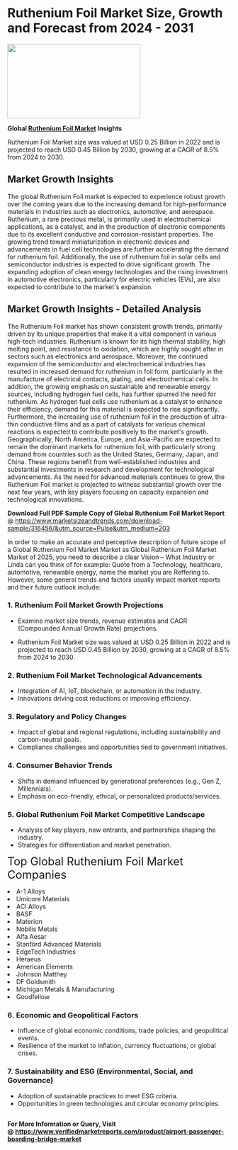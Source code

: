 <H1>Ruthenium Foil Market Size, Growth and Forecast from 2024 - 2031</H1><img class="aligncenter size-medium wp-image-584254" src="https://thirdeyenews.in/wp-content/uploads/2024/09/Global-Market-Research-300x168.jpeg" alt="" width="300" height="168" /><p><strong>Global&nbsp;<a href="https://www.marketsizeandtrends.com/download-sample/316456/&amp;utm_source=Pulse&amp;utm_medium=203">Ruthenium Foil Market</a> Insights</strong></p><p>Ruthenium Foil Market size was valued at USD 0.25 Billion in 2022 and is projected to reach USD 0.45 Billion by 2030, growing at a CAGR of 8.5% from 2024 to 2030.</p><p><h2>Market Growth Insights</h2> The global Ruthenium Foil market is expected to experience robust growth over the coming years due to the increasing demand for high-performance materials in industries such as electronics, automotive, and aerospace. Ruthenium, a rare precious metal, is primarily used in electrochemical applications, as a catalyst, and in the production of electronic components due to its excellent conductive and corrosion-resistant properties. The growing trend toward miniaturization in electronic devices and advancements in fuel cell technologies are further accelerating the demand for ruthenium foil. Additionally, the use of ruthenium foil in solar cells and semiconductor industries is expected to drive significant growth. The expanding adoption of clean energy technologies and the rising investment in automotive electronics, particularly for electric vehicles (EVs), are also expected to contribute to the market's expansion. <h2>Market Growth Insights - Detailed Analysis</h2> The Ruthenium Foil market has shown consistent growth trends, primarily driven by its unique properties that make it a vital component in various high-tech industries. Ruthenium is known for its high thermal stability, high melting point, and resistance to oxidation, which are highly sought after in sectors such as electronics and aerospace. Moreover, the continued expansion of the semiconductor and electrochemical industries has resulted in increased demand for ruthenium in foil form, particularly in the manufacture of electrical contacts, plating, and electrochemical cells. In addition, the growing emphasis on sustainable and renewable energy sources, including hydrogen fuel cells, has further spurred the need for ruthenium. As hydrogen fuel cells use ruthenium as a catalyst to enhance their efficiency, demand for this material is expected to rise significantly. Furthermore, the increasing use of ruthenium foil in the production of ultra-thin conductive films and as a part of catalysts for various chemical reactions is expected to contribute positively to the market's growth. Geographically, North America, Europe, and Asia-Pacific are expected to remain the dominant markets for ruthenium foil, with particularly strong demand from countries such as the United States, Germany, Japan, and China. These regions benefit from well-established industries and substantial investments in research and development for technological advancements. As the need for advanced materials continues to grow, the Ruthenium Foil market is projected to witness substantial growth over the next few years, with key players focusing on capacity expansion and technological innovations. </p><p><span class=""><strong>Download Full PDF Sample Copy of Global Ruthenium Foil Market Report</strong> @ <a href="https://www.marketsizeandtrends.com/download-sample/316456/&amp;utm_source=Pulse&amp;utm_medium=203" target="_blank">https://www.marketsizeandtrends.com/download-sample/316456/&amp;utm_source=Pulse&amp;utm_medium=203</a></span></p><p>In order to make an accurate and perceptive description of future scope of a Global&nbsp;Ruthenium Foil Market Market as Global&nbsp;Ruthenium Foil Market Market of 2025, you need to describe a clear Vision &ndash; What Industry or Linda can you think of for example: Quote from a Technology, healthcare, automotive, renewable energy, name the market you are Reffering to. However, some general trends and factors usually impact market reports and their future outlook include:</p><h3>1.&nbsp;<strong>Ruthenium Foil Market Growth Projections</strong></h3><ul><li>Examine market size trends, revenue estimates and CAGR (Compounded Annual Growth Rate) projections.</li><li><p>Ruthenium Foil Market size was valued at USD 0.25 Billion in 2022 and is projected to reach USD 0.45 Billion by 2030, growing at a CAGR of 8.5% from 2024 to 2030.</p></li></ul><h3>2.&nbsp;<strong>Ruthenium Foil Market Technological Advancements</strong></h3><ul><li>Integration of AI, IoT, blockchain, or automation in the industry.</li><li>Innovations driving cost reductions or improving efficiency.</li></ul><h3>3.&nbsp;<strong>Regulatory and Policy Changes</strong></h3><ul><li>Impact of global and regional regulations, including sustainability and carbon-neutral goals.</li><li>Compliance challenges and opportunities tied to government initiatives.</li></ul><h3>4.&nbsp;<strong>Consumer Behavior Trends</strong></h3><ul><li>Shifts in demand influenced by generational preferences (e.g., Gen Z, Millennials).</li><li>Emphasis on eco-friendly, ethical, or personalized products/services.</li></ul><h3>5.&nbsp;<strong>Global Ruthenium Foil Market Competitive Landscape</strong></h3><ul><li>Analysis of key players, new entrants, and partnerships shaping the industry.</li><li>Strategies for differentiation and market penetration.</li></ul><p data-pm-slice="1 1 []"><span style="color: inherit; font-family: inherit; font-size: 25px;">Top Global Ruthenium Foil Market Companies</span></p><div class="" data-test-id=""><p><li>A-1 Alloys</li><li> Umicore Materials</li><li> ACI Alloys</li><li> BASF</li><li> Materion</li><li> Nobilis Metals</li><li> Alfa Aesar</li><li> Stanford Advanced Materials</li><li> EdgeTech Industries</li><li> Heraeus</li><li> American Elements</li><li> Johnson Matthey</li><li> DF Goldsmith</li><li> Michigan Metals & Manufacturing</li><li> Goodfellow</li></p></div><h3>6.&nbsp;<strong>Economic and Geopolitical Factors</strong></h3><ul><li>Influence of global economic conditions, trade policies, and geopolitical events.</li><li>Resilience of the market to inflation, currency fluctuations, or global crises.</li></ul><h3>7.&nbsp;<strong>Sustainability and ESG (Environmental, Social, and Governance)</strong></h3><ul><li>Adoption of sustainable practices to meet ESG criteria.</li><li>Opportunities in green technologies and circular economy principles.</li></ul><h2><strong style="font-size: 14px;">For More Information or Query, Visit @&nbsp;</strong><a style="background-color: #ffffff; font-size: 14px;" href="https://www.marketsizeandtrends.com/report/ruthenium-foil-market/" target="_blank">https://www.verifiedmarketreports.com/product/airport-passenger-boarding-bridge-market</a></h2>
